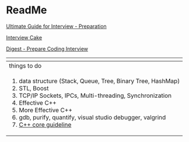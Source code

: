 # ReadMe

[Ultimate Guide for Interview - Preparation ](https://learntocodewith.me/posts/technical-interview/)

[Interview Cake ](https://www.interviewcake.com/table-of-contents)

[Digest - Prepare Coding Interview ](https://www.nushackers.org/2017/09/digest-preparing-for-a-coding-interview/)

<table>
  <thead>
    <tr>
      <th style="text-align:left"></th>
    </tr>
  </thead>
  <tbody>
    <tr>
      <td style="text-align:left">things to do</td>
    </tr>
    <tr>
      <td style="text-align:left">
        <ol>
          <li>data structure (Stack, Queue, Tree, Binary Tree, HashMap)</li>
          <li>STL, Boost</li>
          <li>TCP/IP Sockets, IPCs, Multi-threading, Synchronization</li>
          <li>Effective C++</li>
          <li>More Effective C++</li>
          <li>gdb, purify, quantify, visual studio debugger, valgrind</li>
          <li><a href="https://github.com/isocpp/CppCoreGuidelines/blob/master/CppCoreGuidelines.md">C++ core guideline </a>
          </li>
        </ol>
      </td>
    </tr>
  </tbody>
</table>

